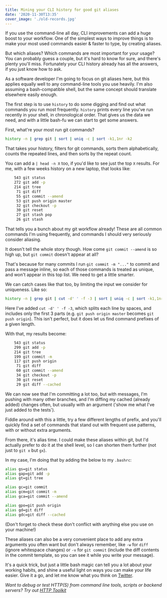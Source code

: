 ```yaml
---
title: Mining your CLI history for good git aliases
date: '2020-11-30T13:35'
cover_image: './old-records.jpg'
---
```


If you use the command-line all day, CLI improvements can add a huge boost to your workflow. One of the simplest ways to improve things is to make your most used commands easier & faster to type, by creating aliases.

But which aliases? Which commands are most important for your usage? You can probably guess a couple, but it's hard to know for sure, and there's plenty you'll miss. Fortunately your CLI history already has all the answers, if you just know how to ask.

As a software developer I'm going to focus on git aliases here, but this applies equally well to any command-line tools you use heavily. I'm also assuming a bash-compatible shell, but the same concept should translate elsewhere easily enough.

The first step is to use `history` to do some digging and find out what commands you run most frequently. `history` prints every line you've run recently in your shell, in chronological order. That gives us the data we need, and with a little bash-fu we can start to get some answers.

First, what're your most run git commands?

```bash
history -n | grep git | sort | uniq -c | sort -k1,1nr -k2
```

That takes your history, filters for git commands, sorts them alphabetically, counts the repeated lines, and then sorts by the repeat count.

You can add a `| head -n X` too, if you'd like to see just the top `X` results. For me, with a few weeks history on a new laptop, that looks like:

```bash
    543 git status
    272 git add -p
    214 git tree
     71 git diff
     55 git commit --amend
     53 git push origin master
     32 git checkout -p
     30 git reset
     27 git stash pop
     26 git stash
```

That tells you a bunch about my git workflow already! These are all common commands I'm using frequently, and commands I should very seriously consider aliasing.

It doesn't tell the whole story though. How come `git commit --amend` is so high up, but `git commit` doesn't appear at all?

That's because for many commits I run `git commit -m "..."` to commit and pass a message inline, so each of those commands is treated as unique, and won't appear in this top list. We need to get a little smarter.

We can catch cases like that too, by limiting the input we consider for uniqueness. Like so:

```bash
history -n | grep git | cut -d' ' -f -3 | sort | uniq -c | sort -k1,1nr -k2
```

Here I've added `cut -d' ' -f -3`, which splits each line by spaces, and includes only the first 3 parts (e.g. `git push origin master` becomes `git push origin`). This isn't perfect, but it does let us find command prefixes of a given length.

With that, my results become:

```bash
    543 git status
    299 git add -p
    214 git tree
    199 git commit -m
    117 git push origin
     71 git diff
     60 git commit --amend
     34 git checkout -p
     30 git reset
     29 git diff --cached
```

We can now see that I'm committing a lot too, but with messages, I'm pushing with many other branches, and I'm diffing my cached (already added) changes often, but usually with an argument ('show me what I've just added to the tests').

Fiddle around with this a little, try a few different lengths of prefix, and you'll quickly find a set of commands that stand out with frequent use patterns, with or without extra arguments.

From there, it's alias time. I could make these aliases within git, but I'd actually prefer to do it at the shell level, so I can shorten them further (not just to `git x` but `gx`).

In my case, I'm doing that by adding the below to my `.bashrc`:

```bash
alias gs=git status
alias gap=git add -p
alias gt=git tree

alias gc=git commit
alias gcm=git commit -m
alias gca=git commit --amend

alias gpo=git push origin
alias gd=git diff
alias gdc=git diff --cached
```

(Don't forget to check these don't conflict with anything else you use on your machine!)

These aliases can also be a very convenient place to add any extra arguments you often want but don't always remember, like `-w` for `diff` (ignore whitespace changes) or `-v` for `git commit` (include the diff contents in the commit template, so you can see it while you write your message).

It's a quick trick, but just a little bash magic can tell you a lot about your working habits, and shine a useful light on ways you can make your life easier. Give it a go, and let me know what you think on [Twitter](https://twitter.com/pimterry).

_Want to debug or test HTTP(S) from command line tools, scripts or backend servers? Try out [HTTP Toolkit](https://httptoolkit.tech)_